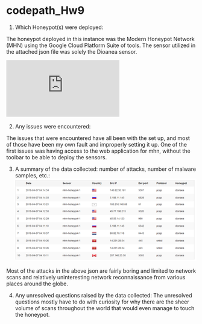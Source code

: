 # codepath_Hw9

1. Which Honeypot(s) were deployed:

The honeypot deployed in this instance was the Modern Honeypot Network (MHN) using the Google Cloud Platform Suite of tools. 
The sensor utilized in the attached json file was solely the Dioanea sensor. 

![](https://github.com/baronanriel/codepath_Hw9/blob/master/newsession.json)

2. Any issues were encountered:

The issues that were encountered have all been with the set up, and most of those have been my own fault and improperly setting it up. 
One of the first issues was having access to the web application for mhn, without the toolbar to be able to deploy the sensors. 


3. A summary of the data collected: number of attacks, number of malware samples, etc.:
![](https://github.com/baronanriel/codepath_Hw9/blob/master/sessionAttacks_Hw9.png)

Most of the attacks in the above json are fairly boring and limited to network scans and relatively uninteresting 
network reconnaissance from various places around the globe.


4. Any unresolved questions raised by the data collected:
The unresolved questions mostly have to do with curiosity for why there are the sheer volume of scans throughout the world that would even manage to touch the honeypot. 
